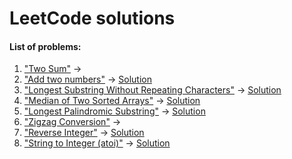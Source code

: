# LeetCode solutions

#### List of problems:
1. ["Two Sum"](https://leetcode.com/problems/two-sum/) &rarr;
1. ["Add two numbers"](https://leetcode.com/problems/add-two-numbers/) &rarr; [Solution](./src/main/java/org/leetcode/Solution002.java)
1. ["Longest Substring Without Repeating Characters"](https://leetcode.com/problems/longest-substring-without-repeating-characters/) &rarr; [Solution](./src/main/java/org/leetcode/Solution003.java)
1. ["Median of Two Sorted Arrays"](https://leetcode.com/problems/median-of-two-sorted-arrays/) &rarr; [Solution](./src/main/java/org/leetcode/Solution004.java)
1. ["Longest Palindromic Substring"](https://leetcode.com/problems/longest-palindromic-substring/) &rarr; [Solution](./src/main/java/org/leetcode/Solution005.java)
1. ["Zigzag Conversion"](https://leetcode.com/problems/zigzag-conversion/) &rarr;
1. ["Reverse Integer"](https://leetcode.com/problems/reverse-integer/) &rarr; [Solution](./src/main/java/org/leetcode/Solution007.java)
1. ["String to Integer (atoi)"](https://leetcode.com/problems/string-to-integer-atoi/) &rarr; [Solution](./src/main/java/org/leetcode/Solution008.java)